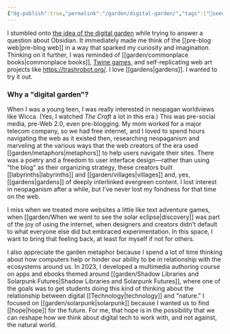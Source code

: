 ```yaml
---
{"dg-publish":true,"permalink":"/garden/digital-garden/","tags":["🌱seedling"],"noteIcon":"1","created":"2024-04-05T22:16:35.000-05:00","updated":"2024-04-12T13:06:10.998-05:00"}
---
```


I stumbled onto [the idea of the digital garden](https://obsidian.rocks/creating-a-digital-garden-in-obsidian/) while trying to answer a question about Obsidian. It immediately made me think of the [[pre-blog web\|pre-blog web]] in a way that sparked my curiosity and imagination. Thinking on it further, I was reminded of [[garden/commonplace books\|commonplace books]], [Twine games](https://nonmodernist.com/next-lunar-baedeker/), and self-replicating web art projects like https://trashrobot.org/. I love [[gardens\|gardens]]. I wanted to try it out.
### Why a "digital garden"?
When I was a young teen, I was really interested in neopagan worldviews like Wicca. (Yes, I watched *The Craft* a lot in this era.) This was pre-social media, pre-Web 2.0, even pre-blogging. My mom worked for a major telecom company, so we had free internet, and I loved to spend hours navigating the web as it existed then, researching neopaganism and marveling at the various ways that the web creators of the era used [[garden/metaphors\|metaphors]] to help users navigate their sites. There was a poetry and a freedom to user interface design—rather than using "the blog" as their organizing strategy, these creators built [[labyrinths\|labyrinths]] and [[garden/villages\|villages]] and, yes, [[gardens\|gardens]] of deeply interlinked evergreen content. I lost interest in neopaganism after a while, but I've never lost my fondness for that time on the web. 

I miss when we treated more websites a little like text adventure games, when [[garden/When we went to see the solar eclipse\|discovery]] was part of the joy of using the internet, when designers and creators didn't default to what everyone else did but embraced experimentation. In this space, I want to bring that feeling back, at least for myself if not for others. 

I also appreciate the garden metaphor because I spend a lot of time thinking about how computers help or hinder our ability to be in relationship with the ecosystems around us. In 2023, I developed a multimedia authoring course on apps and ebooks themed around [[garden/Shadow Libraries and Solarpunk Futures\|Shadow Libraries and Solarpunk Futures]], where one of the goals was to get students doing this kind of thinking about the relationship between digital [[Technology\|technology]] and "nature." I focused on [[garden/solarpunk\|solarpunk]] because I wanted us to find [[hope\|hope]] for the future. For me, that hope is in the possibility that we can reshape how we think about digital tech to work with, and not against, the natural world.
